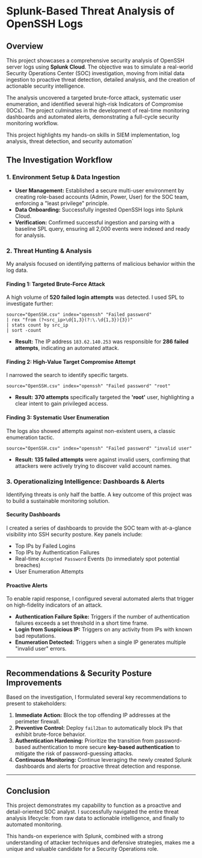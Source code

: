 # Splunk-Based Threat Analysis of OpenSSH Logs


## Overview

This project showcases a comprehensive security analysis of OpenSSH server logs using **Splunk Cloud**. The objective was to simulate a real-world Security Operations Center (SOC) investigation, moving from initial data ingestion to proactive threat detection, detailed analysis, and the creation of actionable security intelligence.

The analysis uncovered a targeted brute-force attack, systematic user enumeration, and identified several high-risk Indicators of Compromise (IOCs). The project culminates in the development of real-time monitoring dashboards and automated alerts, demonstrating a full-cycle security monitoring workflow.

This project highlights my hands-on skills in SIEM implementation, log analysis, threat detection, and security automation`

## The Investigation Workflow

### 1. Environment Setup & Data Ingestion

- **User Management:** Established a secure multi-user environment by creating role-based accounts (Admin, Power, User) for the SOC team, enforcing a "least privilege" principle.
- **Data Onboarding:** Successfully ingested OpenSSH logs into Splunk Cloud. 
- **Verification:** Confirmed successful ingestion and parsing with a baseline SPL query, ensuring all 2,000 events were indexed and ready for analysis.

### 2. Threat Hunting & Analysis

My analysis focused on identifying patterns of malicious behavior within the log data.

#### Finding 1: Targeted Brute-Force Attack

A high volume of **520 failed login attempts** was detected. I used SPL to investigate further:

```splunk
source="OpenSSH.csv" index="openssh" "Failed password"
| rex "from (?<src_ip>\d{1,3}(?:\.\d{1,3}){3})"
| stats count by src_ip
| sort -count
```

- **Result:** The IP address `183.62.140.253` was responsible for **286 failed attempts**, indicating an automated attack.



#### Finding 2: High-Value Target Compromise Attempt

I narrowed the search to identify specific targets.

```splunk
source="OpenSSH.csv" index="openssh" "Failed password" "root"
```

- **Result:** **370 attempts** specifically targeted the **'root'** user, highlighting a clear intent to gain privileged access.



#### Finding 3: Systematic User Enumeration

The logs also showed attempts against non-existent users, a classic enumeration tactic.

```splunk
source="OpenSSH.csv" index="openssh" "Failed password" "invalid user"
```

- **Result:** **135 failed attempts** were against invalid users, confirming that attackers were actively trying to discover valid account names.



### 3. Operationalizing Intelligence: Dashboards & Alerts

Identifying threats is only half the battle. A key outcome of this project was to build a sustainable monitoring solution.

#### Security Dashboards

I created a series of dashboards to provide the SOC team with at-a-glance visibility into SSH security posture. Key panels include:
- Top IPs by Failed Logins
- Top IPs by Authentication Failures
- Real-time `Accepted Password` Events (to immediately spot potential breaches)
- User Enumeration Attempts



#### Proactive Alerts

To enable rapid response, I configured several automated alerts that trigger on high-fidelity indicators of an attack.

- **Authentication Failure Spike:** Triggers if the number of authentication failures exceeds a set threshold in a short time frame.
- **Login from Suspicious IP:** Triggers on any activity from IPs with known bad reputations.
- **Enumeration Detected:** Triggers when a single IP generates multiple "invalid user" errors.



---

## Recommendations & Security Posture Improvements

Based on the investigation, I formulated several key recommendations to present to stakeholders:

1.  **Immediate Action:** Block the top offending IP addresses at the perimeter firewall.
2.  **Preventive Control:** Deploy `fail2ban` to automatically block IPs that exhibit brute-force behavior.
3.  **Authentication Hardening:** Prioritize the transition from password-based authentication to more secure **key-based authentication** to mitigate the risk of password-guessing attacks.
4.  **Continuous Monitoring:** Continue leveraging the newly created Splunk dashboards and alerts for proactive threat detection and response.

---

## Conclusion

This project demonstrates my capability to function as a proactive and detail-oriented SOC analyst. I successfully navigated the entire threat analysis lifecycle: from raw data to actionable intelligence, and finally to automated monitoring.

This hands-on experience with Splunk, combined with a strong understanding of attacker techniques and defensive strategies, makes me a unique and valuable candidate for a Security Operations role.
